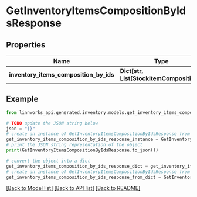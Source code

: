 # GetInventoryItemsCompositionByIdsResponse


## Properties

Name | Type | Description | Notes
------------ | ------------- | ------------- | -------------
**inventory_items_composition_by_ids** | **Dict[str, List[StockItemComposition]]** |  | [optional] 

## Example

```python
from linnworks_api.generated.inventory.models.get_inventory_items_composition_by_ids_response import GetInventoryItemsCompositionByIdsResponse

# TODO update the JSON string below
json = "{}"
# create an instance of GetInventoryItemsCompositionByIdsResponse from a JSON string
get_inventory_items_composition_by_ids_response_instance = GetInventoryItemsCompositionByIdsResponse.from_json(json)
# print the JSON string representation of the object
print(GetInventoryItemsCompositionByIdsResponse.to_json())

# convert the object into a dict
get_inventory_items_composition_by_ids_response_dict = get_inventory_items_composition_by_ids_response_instance.to_dict()
# create an instance of GetInventoryItemsCompositionByIdsResponse from a dict
get_inventory_items_composition_by_ids_response_from_dict = GetInventoryItemsCompositionByIdsResponse.from_dict(get_inventory_items_composition_by_ids_response_dict)
```
[[Back to Model list]](../README.md#documentation-for-models) [[Back to API list]](../README.md#documentation-for-api-endpoints) [[Back to README]](../README.md)


